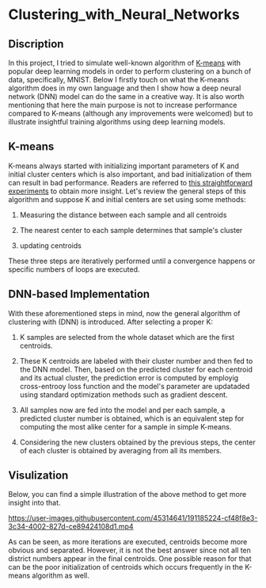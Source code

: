 # Clustering_with_Neural_Networks


## Discription

In this project, I tried to simulate well-known algorithm of [K-means](https://medium.com/data-folks-indonesia/step-by-step-to-understanding-k-means-clustering-and-implementation-with-sklearn-b55803f519d6) with popular deep learning models in order to perform clustering on a bunch of data, specifically, MNIST. Below I firstly touch on what the K-means algorithm does in my own language and then I show how a deep neural network (DNN) model can do the same in a creative way. It is also worth mentioning that here the main purpose is not to increase performance compared to K-means (although any improvements were welcomed) but to illustrate insightful training algorithms using deep learning models.

## K-means

K-means always started with initializing important parameters of K and initial cluster centers which is also important, and bad initialization of them can result in bad performance. Readers are referred to [this straightforward experiments](https://medium.com/geekculture/why-do-initial-cluster-centroids-in-k-means-affect-the-final-cluster-generated-71c115141be8) to obtain more insight. Let's review the general steps of this algorithm and suppose K and initial centers are set using some methods:

1. Measuring the distance between each sample and all centroids

2. The nearest center to each sample determines that sample's cluster

3. updating centroids

These three steps are iteratively performed until a convergence happens or specific numbers of loops are executed.

## DNN-based Implementation

With these aforementioned steps in mind, now the general algorithm of clustering with (DNN) is introduced. After selecting a proper K:

1. K samples are selected from the whole dataset which are the first centroids.

2. These K centroids are labeled with their cluster number and then fed to the DNN model. Then, based on the predicted cluster for each centroid and its actual cluster, the prediction error is computed by employig cross-entrooy loss function and the model's parameter are updataded using standard optimization methods such as gradient descent.

3. All samples now are fed into the model and per each sample, a predicted cluster number is obtained, which is an equivalent step for computing the most alike center for a sample in simple K-means.

4. Considering the new clusters obtained by the previous steps, the center of each cluster is obtained by averaging from all its members.

## Visulization

Below, you can find a simple illustration of the above method to get more insight into that.

https://user-images.githubusercontent.com/45314641/191185224-cf48f8e3-3c34-4002-827d-ce89424108d1.mp4

As can be seen, as more iterations are executed, centroids become more obvious and separated. However, it is not the best answer since not all ten district numbers appear in the final centroids. One possible reason for that can be the poor initialization of centroids which occurs frequently in the K-means algorithm as well.
